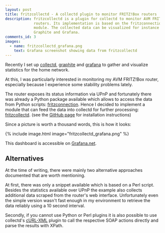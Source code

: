 ```yaml
---
layout: post
title: fritzcollectd - A collectd plugin to monitor FRITZ!Box routers
description: fritzcollectd is a plugin for collectd to monitor AVM FRITZ!Box
             routers. Its implementation is based on the fritzconnection Python
             module. The collected data can be visualized for instance with
             Graphite and Grafana.
comments_id: 3
images:
  - name: fritzcollectd_grafana.png
    text: Grafana screenshot showing data from fritzcollectd
---
```


Recently I set up [collectd], [graphite] and [grafana] to gather and visualize
statistics for the home network.

At this, I was particularly interested in monitoring my AVM FRITZ!Box router,
especially because I experience some stability problems lately.

The router exposes its status information via UPnP and fortunately there was
already a Python package available which allows to access the data from Python
scripts: [fritzconnection]. Hence I decided to implement a module that can feed
the data into collectd for further processing: [fritzcollectd].
(see the [GitHub page][fritzcollectd] for installation instructions)

Since a picture is worth a thousand words, this is how it looks:

{% include image.html image="fritzcollectd_grafana.png" %}

This dashboard is accessible on [Grafana.net][grafana-db].

[collectd]: https://collectd.org
[grafana]:  https://grafana.com
[grafana-db]: https://grafana.com/grafana/dashboards/713
[graphite]: https://graphiteapp.org
[fritzconnection]: https://github.com/kbr/fritzconnection
[fritzcollectd]: https://github.com/fetzerch/fritzcollectd

## Alternatives

At the time of writing, there were mainly two alternative approaches documented
that are worth mentioning.

At first, there was only a snippet available which is based on a Perl script.
Besides the statistics available over UPnP the example also collects
additional data scraped from the router's web interface.
Unfortunately even the simple version wasn't fast enough in my environment to
retrieve the data reliably using a 10 second interval.

Secondly, if you cannot use Python or Perl plugins it is also possible to use
collectd's [cURL-XML] plugin to call the respective SOAP actions directly and
parse the results with XPath.

[collectd-exec]: https://collectd.org/wiki/index.php/Plugin:Exec
[cURL-XML]: https://github.com/collectd/collectd/wiki/Plugin-cURL-XML-Config#fritzbox-internet-router

